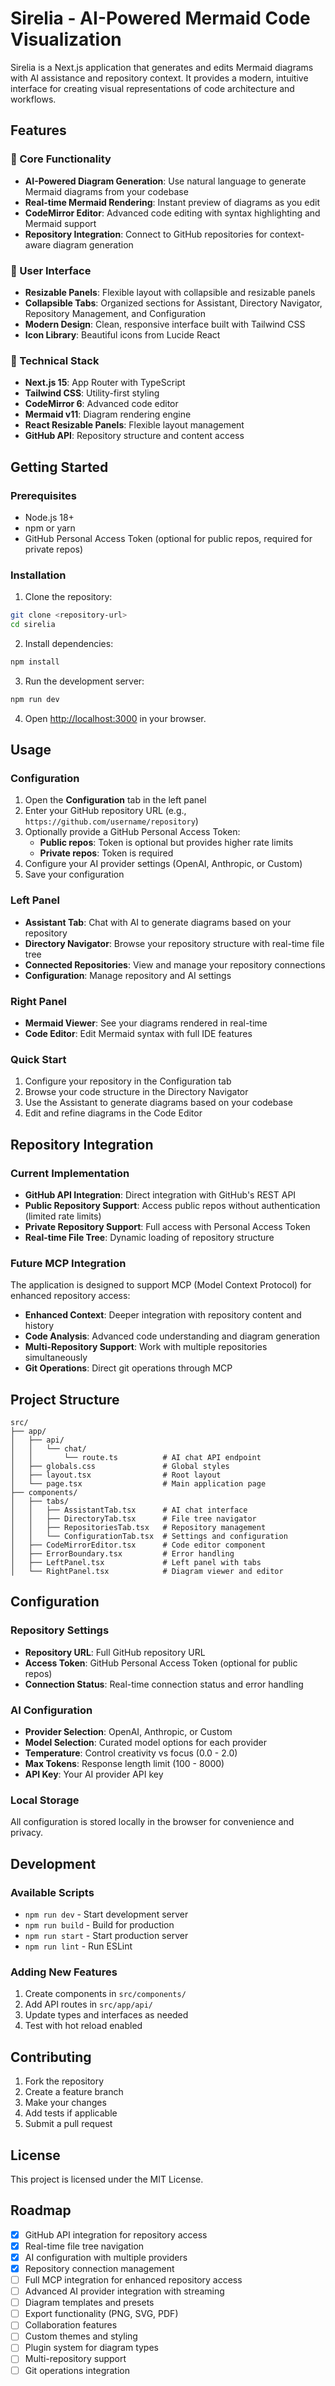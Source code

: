 # Sirelia - AI-Powered Mermaid Code Visualization

Sirelia is a Next.js application that generates and edits Mermaid diagrams with AI assistance and repository context. It provides a modern, intuitive interface for creating visual representations of code architecture and workflows.

## Features

### 🎯 Core Functionality
- **AI-Powered Diagram Generation**: Use natural language to generate Mermaid diagrams from your codebase
- **Real-time Mermaid Rendering**: Instant preview of diagrams as you edit
- **CodeMirror Editor**: Advanced code editing with syntax highlighting and Mermaid support
- **Repository Integration**: Connect to GitHub repositories for context-aware diagram generation

### 🎨 User Interface
- **Resizable Panels**: Flexible layout with collapsible and resizable panels
- **Collapsible Tabs**: Organized sections for Assistant, Directory Navigator, Repository Management, and Configuration
- **Modern Design**: Clean, responsive interface built with Tailwind CSS
- **Icon Library**: Beautiful icons from Lucide React

### 🔧 Technical Stack
- **Next.js 15**: App Router with TypeScript
- **Tailwind CSS**: Utility-first styling
- **CodeMirror 6**: Advanced code editor
- **Mermaid v11**: Diagram rendering engine
- **React Resizable Panels**: Flexible layout management
- **GitHub API**: Repository structure and content access

## Getting Started

### Prerequisites
- Node.js 18+ 
- npm or yarn
- GitHub Personal Access Token (optional for public repos, required for private repos)

### Installation

1. Clone the repository:
```bash
git clone <repository-url>
cd sirelia
```

2. Install dependencies:
```bash
npm install
```

3. Run the development server:
```bash
npm run dev
```

4. Open [http://localhost:3000](http://localhost:3000) in your browser.

## Usage

### Configuration
1. Open the **Configuration** tab in the left panel
2. Enter your GitHub repository URL (e.g., `https://github.com/username/repository`)
3. Optionally provide a GitHub Personal Access Token:
   - **Public repos**: Token is optional but provides higher rate limits
   - **Private repos**: Token is required
4. Configure your AI provider settings (OpenAI, Anthropic, or Custom)
5. Save your configuration

### Left Panel
- **Assistant Tab**: Chat with AI to generate diagrams based on your repository
- **Directory Navigator**: Browse your repository structure with real-time file tree
- **Connected Repositories**: View and manage your repository connections
- **Configuration**: Manage repository and AI settings

### Right Panel
- **Mermaid Viewer**: See your diagrams rendered in real-time
- **Code Editor**: Edit Mermaid syntax with full IDE features

### Quick Start
1. Configure your repository in the Configuration tab
2. Browse your code structure in the Directory Navigator
3. Use the Assistant to generate diagrams based on your codebase
4. Edit and refine diagrams in the Code Editor

## Repository Integration

### Current Implementation
- **GitHub API Integration**: Direct integration with GitHub's REST API
- **Public Repository Support**: Access public repos without authentication (limited rate limits)
- **Private Repository Support**: Full access with Personal Access Token
- **Real-time File Tree**: Dynamic loading of repository structure

### Future MCP Integration
The application is designed to support MCP (Model Context Protocol) for enhanced repository access:

- **Enhanced Context**: Deeper integration with repository content and history
- **Code Analysis**: Advanced code understanding and diagram generation
- **Multi-Repository Support**: Work with multiple repositories simultaneously
- **Git Operations**: Direct git operations through MCP

## Project Structure

```
src/
├── app/
│   ├── api/
│   │   └── chat/
│   │       └── route.ts          # AI chat API endpoint
│   ├── globals.css               # Global styles
│   ├── layout.tsx                # Root layout
│   └── page.tsx                  # Main application page
├── components/
│   ├── tabs/
│   │   ├── AssistantTab.tsx      # AI chat interface
│   │   ├── DirectoryTab.tsx      # File tree navigator
│   │   ├── RepositoriesTab.tsx   # Repository management
│   │   └── ConfigurationTab.tsx  # Settings and configuration
│   ├── CodeMirrorEditor.tsx      # Code editor component
│   ├── ErrorBoundary.tsx         # Error handling
│   ├── LeftPanel.tsx             # Left panel with tabs
│   └── RightPanel.tsx            # Diagram viewer and editor
```

## Configuration

### Repository Settings
- **Repository URL**: Full GitHub repository URL
- **Access Token**: GitHub Personal Access Token (optional for public repos)
- **Connection Status**: Real-time connection status and error handling

### AI Configuration
- **Provider Selection**: OpenAI, Anthropic, or Custom
- **Model Selection**: Curated model options for each provider
- **Temperature**: Control creativity vs focus (0.0 - 2.0)
- **Max Tokens**: Response length limit (100 - 8000)
- **API Key**: Your AI provider API key

### Local Storage
All configuration is stored locally in the browser for convenience and privacy.

## Development

### Available Scripts
- `npm run dev` - Start development server
- `npm run build` - Build for production
- `npm run start` - Start production server
- `npm run lint` - Run ESLint

### Adding New Features
1. Create components in `src/components/`
2. Add API routes in `src/app/api/`
3. Update types and interfaces as needed
4. Test with hot reload enabled

## Contributing

1. Fork the repository
2. Create a feature branch
3. Make your changes
4. Add tests if applicable
5. Submit a pull request

## License

This project is licensed under the MIT License.

## Roadmap

- [x] GitHub API integration for repository access
- [x] Real-time file tree navigation
- [x] AI configuration with multiple providers
- [x] Repository connection management
- [ ] Full MCP integration for enhanced repository access
- [ ] Advanced AI provider integration with streaming
- [ ] Diagram templates and presets
- [ ] Export functionality (PNG, SVG, PDF)
- [ ] Collaboration features
- [ ] Custom themes and styling
- [ ] Plugin system for diagram types
- [ ] Multi-repository support
- [ ] Git operations integration
